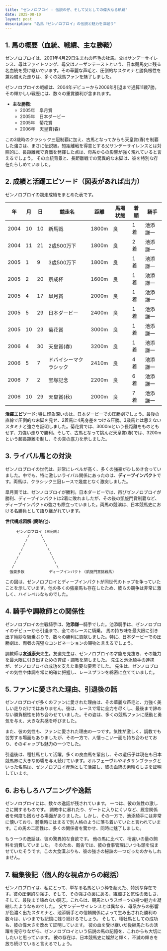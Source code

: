 ```yaml
---
title: "ゼンノロブロイ - 伝説の仔、そして父としての偉大なる軌跡"
date: 2025-08-10
layout: post
description: "名馬『ゼンノロブロイ』の伝説と魅力を深堀り"
---
```


## 1. 馬の概要（血統、戦績、主な勝鞍）

ゼンノロブロイは、2001年4月29日生まれの芦毛の牡馬。父はサンデーサイレンス、母はファイトソング、母父はノーザンテーストという、日本競馬史に残る名血統を受け継いでいます。その華麗な芦毛と、圧倒的なスタミナと勝負根性を兼ね備えた走りは、多くの競馬ファンを魅了しました。

ゼンノロブロイの戦績は、2004年デビューから2006年引退まで通算11戦7勝。その輝かしい戦歴には、数々の重賞勝利が含まれます。

* **主な勝鞍**:
    * 2005年　皐月賞
    * 2005年　日本ダービー
    * 2005年　菊花賞
    * 2006年　天皇賞(春)


この3歳時のクラシック三冠制覇に加え、古馬となってからも天皇賞(春)を制覇した強さは、まさに伝説級。短距離戦を得意とする父サンデーサイレンスとは対照的に、長距離戦で真価を発揮した点は、母系からの影響が強く現れていると言えるでしょう。  その血統背景と、長距離戦での驚異的な末脚は、彼を特別な存在たらしめていました。


## 2. 成績と活躍エピソード（図表があれば出力）

ゼンノロブロイの競走成績をまとめた表です。

| 年 | 月 | 日 | 競走名 | 距離 | 馬場状態 | 着順 | 騎手 |
|---|---|---|---|---|---|---|---|
| 2004 | 10 | 10 | 新馬戦 | 1800m | 良 | 1着 | 池添謙一 |
| 2004 | 11 | 21 | 2歳500万下 | 1800m | 良 | 2着 | 池添謙一 |
| 2005 | 1 | 9 | 3歳500万下 | 1800m | 良 | 1着 | 池添謙一 |
| 2005 | 2 | 20 | 京成杯 | 1600m | 良 | 1着 | 池添謙一 |
| 2005 | 4 | 17 | 皐月賞 | 2000m | 良 | 1着 | 池添謙一 |
| 2005 | 5 | 29 | 日本ダービー | 2400m | 良 | 1着 | 池添謙一 |
| 2005 | 10 | 23 | 菊花賞 | 3000m | 良 | 1着 | 池添謙一 |
| 2006 | 4 | 30 | 天皇賞(春) | 3200m | 良 | 1着 | 池添謙一 |
| 2006 | 5 | 7 | ドバイシーマクラシック | 2410m | 良 | 4着 | 池添謙一 |
| 2006 | 7 | 2 | 宝塚記念 | 2200m | 良 | 6着 | 池添謙一 |
| 2006 | 10 | 29 | 天皇賞(秋) | 2000m | 良 | 7着 | 池添謙一 |


**活躍エピソード**:  特に印象深いのは、日本ダービーでの圧勝劇でしょう。最後の直線で圧倒的な末脚を見せ、2着馬に4馬身差をつける圧勝。3歳馬とは思えないスタミナと強さを証明しました。菊花賞では、3000mという長距離をものともせず、力強い走りで勝利。そして、古馬となって挑んだ天皇賞(春)では、3200mという超長距離を制し、その真の底力を示しました。


## 3. ライバル馬との対決

ゼンノロブロイの世代は、非常にレベルが高く、多くの強豪がひしめき合っていました。中でも、特に激しいライバル関係にあったのは、**ディープインパクト**です。両馬は、クラシック三冠レースで幾度となく激突しました。

皐月賞では、ゼンノロブロイが勝利。日本ダービーでは、再びゼンノロブロイが勝利、ディープインパクトは2着に敗れましたが、その後の凱旋門賞制覇など、ディープインパクトの強さも際立っていました。両馬の競演は、日本競馬史における名勝負として語り継がれています。

**世代構成図解 (簡略化):**

```
     ゼンノロブロイ (三冠馬)
          /     \
         /       \
        /         \
       /           \
      /             \
     /               \
    /                 \
   /                   \
  強豪多数           ディープインパクト (凱旋門賞挑戦馬)
```


この図は、ゼンノロブロイとディープインパクトが同世代のトップを争っていたことを示しています。他の多くの強豪馬も存在したため、彼らの競争は非常に激しく、ハイレベルなものでした。


## 4. 騎手や調教師との関係性

ゼンノロブロイの主戦騎手は、**池添謙一**騎手でした。池添騎手は、ゼンノロブロイのデビューから引退まで、全てのレースに騎乗。  馬の持ち味を最大限に引き出す絶妙な騎乗ぶりで、数々の勝利に貢献しました。特に、日本ダービーでの圧勝劇は、両者の完璧なコンビネーションの賜物と言えるでしょう。

調教師は**友道康夫**先生。友道先生は、ゼンノロブロイの才能を見抜き、その能力を最大限に引き出すための育成・調教を施しました。  先生と池添騎手の連携が、ゼンノロブロイの成功を支えた重要な要素でした。  先生は、ゼンノロブロイの気性や体調を常に的確に把握し、レースプランを綿密に立てていました。


## 5. ファンに愛された理由、引退後の話

ゼンノロブロイが多くのファンに愛された理由は、その華麗な芦毛と、力強く美しい走りだけではありません。彼は、レースで常に全力を尽くし、最後まで諦めない勝負根性を持ち合わせていました。その姿は、多くの競馬ファンに感動と勇気を与え、大きな共感を呼びました。

また、彼の気性も、ファンに愛された理由の一つです。気性が激しく、調教でも苦労する場面もありましたが、その一方で、人懐っこい一面も持ち合わせており、そのギャップも魅力の一つでした。

引退後は、種牡馬として活躍。多くの良血馬を輩出し、その遺伝子は現在も日本競馬界に大きな影響を与え続けています。オルフェーヴルやキタサンブラックといった名馬は、ゼンノロブロイ産駒として活躍し、彼の血統の素晴らしさを証明しています。


## 6. おもしろハプニングや逸話

ゼンノロブロイには、数々の逸話が残されています。  一つは、彼の気性の激しさに関するものです。  調教中に暴れたり、ゲートに入りにくいなど、厩舎関係者を何度も困らせる場面がありました。しかし、その一方で、池添騎手には非常に懐いており、騎乗時にはまるで別人格のように落ち着いていたと言われています。この馬の二面性は、多くの関係者を驚かせ、同時に魅了しました。

もう一つの逸話は、彼の驚異的な食欲です。  他の馬に比べて、桁違いの量の飼料を消費していました。  そのため、厩舎では、彼の食事管理にいつも頭を悩ませていたそうです。この大食漢ぶりも、彼の強さの秘訣の一つだったのかもしれません。


## 7. 編集後記（個人的な視点からの総括）

ゼンノロブロイは、私にとって、単なる名馬という枠を超えた、特別な存在です。彼の圧倒的な強さ、そして、その強さの裏にある、繊細さと気性の激しさ、そして、最後まで諦めない闘志。これらは、競馬というスポーツの持つ魅力を凝縮したようなものでした。  父サンデーサイレンスとは異なる、母系からの影響が色濃く出たスタミナと、池添騎手との信頼関係によって生み出された勝利の数々は、いつまでも記憶に残り続けるでしょう。  そして、種牡馬としての成功も、彼の偉大さを改めて証明しています。  彼の血を受け継いだ後継馬たちの活躍を見守りながら、ゼンノロブロイという伝説の馬の記憶を、これからも大切にしたいと思っています。  彼の存在は、日本競馬史に燦然と輝く、不滅の輝きを放ち続けていると言えるでしょう。
